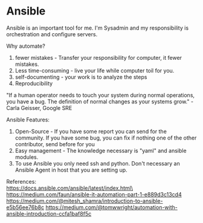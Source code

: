 # Ansible

Ansible is an important tool for me. I'm Sysadmin and my responsibility is orchestration and configure servers.

Why automate?
1. fewer mistakes - Transfer your responsibility for computer, it fewer mistakes.
2. Less time-consuming - live your life while computer toil for you.
3. self-documenting - your work is to analyze the steps
4. Reproducibility

"If a human operator needs to touch your system during normal operations, you have a bug. The definition of normal changes as your systems grow." - Carla Geisser, Google SRE

Ansible Features:
1. Open-Source - If you have some report you can send for the community. If you have some bug, you can fix if nothing one of the other contributor, send before for you
2. Easy management - The knowledge necessary is "yaml" and ansible modules.
3. To use Ansible you only need ssh and python. Don't necessary an Ansible Agent in host that you are setting up.

References:\
https://docs.ansible.com/ansible/latest/index.html\
https://medium.com/faun/ansible-it-automation-part-1-e889d3c13cd4
https://medium.com/@mitesh_shamra/introduction-to-ansible-e5b56ee76b8c
https://medium.com/@tomwwright/automation-with-ansible-introduction-ccfa1baf8f5c
